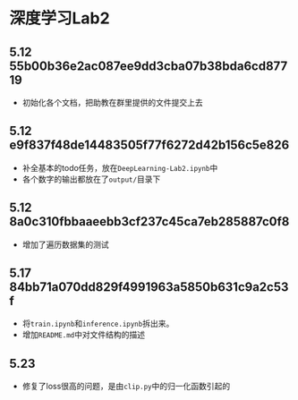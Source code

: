 # 深度学习Lab2

## 5.12 55b00b36e2ac087ee9dd3cba07b38bda6cd87719
- 初始化各个文档，把助教在群里提供的文件提交上去

## 5.12 e9f837f48de14483505f77f6272d42b156c5e826
- 补全基本的todo任务，放在`DeepLearning-Lab2.ipynb`中
- 各个数字的输出都放在了`output/`目录下

## 5.12 8a0c310fbbaaeebb3cf237c45ca7eb285887c0f8
- 增加了遍历数据集的测试

## 5.17 84bb71a070dd829f4991963a5850b631c9a2c53f
- 将`train.ipynb`和`inference.ipynb`拆出来。
- 增加`README.md`中对文件结构的描述

## 5.23
- 修复了loss很高的问题，是由`clip.py`中的归一化函数引起的